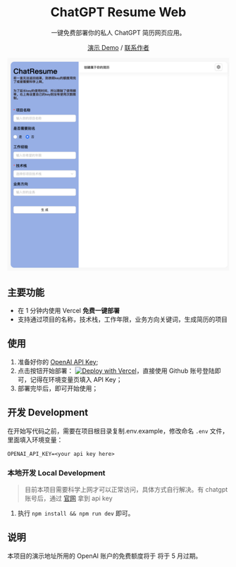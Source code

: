 <div align="center">

<h1 align="center">ChatGPT Resume Web</h1>

一键免费部署你的私人 ChatGPT 简历网页应用。

[演示 Demo](https://chat-resume.vercel.app/) / [联系作者](https://raw.githubusercontent.com/calmound/chat-resume/main/public/wechat.png)

![主界面](./public/demo.png)

</div>

## 主要功能

- 在 1 分钟内使用 Vercel **免费一键部署**
- 支持通过项目的名称，技术栈，工作年限，业务方向关键词，生成简历的项目

## 使用

1. 准备好你的 [OpenAI API Key](https://platform.openai.com/account/api-keys);
2. 点击按钮开始部署：
   [![Deploy with Vercel](https://vercel.com/button)](https://vercel.com/new/clone?repository-url=hhttps://github.com/calmound/chat-resume&env=OPENAI_API_KEY&project-name=chat-resume&repository-name=chat-resume)，直接使用 Github 账号登陆即可，记得在环境变量页填入 API Key；
3. 部署完毕后，即可开始使用；

## 开发 Development

在开始写代码之前，需要在项目根目录复制.env.example，修改命名 `.env` 文件，里面填入环境变量：

```
OPENAI_API_KEY=<your api key here>
```

### 本地开发 Local Development

> 目前本项目需要科学上网才可以正常访问，具体方式自行解决。有 chatgpt 账号后，通过 [官网](https://platform.openai.com) 拿到 api key

1. 执行 `npm install && npm run dev` 即可。

## 说明

本项目的演示地址所用的 OpenAI 账户的免费额度将于 将于 5 月过期。

